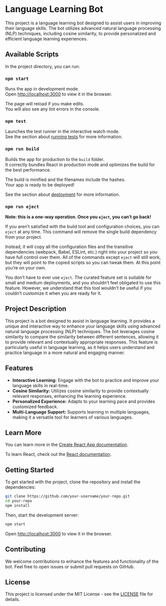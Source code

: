 
# Language Learning Bot

This project is a language learning bot designed to assist users in improving their language skills. The bot utilizes advanced natural language processing (NLP) techniques, including cosine similarity, to provide personalized and efficient language learning experiences.

## Available Scripts

In the project directory, you can run:

### `npm start`

Runs the app in development mode.<br />
Open [http://localhost:3000](http://localhost:3000) to view it in the browser.

The page will reload if you make edits.<br />
You will also see any lint errors in the console.

### `npm test`

Launches the test runner in the interactive watch mode.<br />
See the section about [running tests](https://facebook.github.io/create-react-app/docs/running-tests) for more information.

### `npm run build`

Builds the app for production to the `build` folder.<br />
It correctly bundles React in production mode and optimizes the build for the best performance.

The build is minified and the filenames include the hashes.<br />
Your app is ready to be deployed!

See the section about [deployment](https://facebook.github.io/create-react-app/docs/deployment) for more information.

### `npm run eject`

**Note: this is a one-way operation. Once you `eject`, you can’t go back!**

If you aren’t satisfied with the build tool and configuration choices, you can `eject` at any time. This command will remove the single build dependency from your project.

Instead, it will copy all the configuration files and the transitive dependencies (webpack, Babel, ESLint, etc.) right into your project so you have full control over them. All of the commands except `eject` will still work, but they will point to the copied scripts so you can tweak them. At this point you’re on your own.

You don’t have to ever use `eject`. The curated feature set is suitable for small and medium deployments, and you shouldn’t feel obligated to use this feature. However, we understand that this tool wouldn’t be useful if you couldn’t customize it when you are ready for it.

## Project Description

This project is a bot designed to assist in language learning. It provides a unique and interactive way to enhance your language skills using advanced natural language processing (NLP) techniques. The bot leverages cosine similarity to compare the similarity between different sentences, allowing it to provide relevant and contextually appropriate responses. This feature is particularly useful in language learning, as it helps users understand and practice language in a more natural and engaging manner.

## Features

- **Interactive Learning:** Engage with the bot to practice and improve your language skills in real-time.
- **Cosine Similarity:** Utilizes cosine similarity to provide contextually relevant responses, enhancing the learning experience.
- **Personalized Experience:** Adapts to your learning pace and provides customized feedback.
- **Multi-Language Support:** Supports learning in multiple languages, making it a versatile tool for learners of various languages.

## Learn More

You can learn more in the [Create React App documentation](https://facebook.github.io/create-react-app/docs/getting-started).

To learn React, check out the [React documentation](https://reactjs.org/).

## Getting Started

To get started with the project, clone the repository and install the dependencies:

```bash
git clone https://github.com/your-username/your-repo.git
cd your-repo
npm install
```

Then, start the development server:

```bash
npm start
```

Open [http://localhost:3000](http://localhost:3000) to view it in the browser.

## Contributing

We welcome contributions to enhance the features and functionality of the bot. Feel free to open issues or submit pull requests on GitHub.

## License

This project is licensed under the MIT License - see the [LICENSE](LICENSE) file for details.


